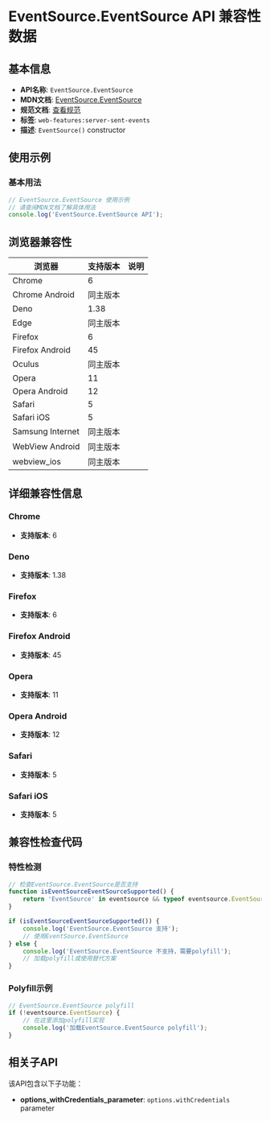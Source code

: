 # EventSource.EventSource API 兼容性数据

## 基本信息

- **API名称**: `EventSource.EventSource`
- **MDN文档**: [EventSource.EventSource](https://developer.mozilla.org/docs/Web/API/EventSource/EventSource)
- **规范文档**: [查看规范](https://html.spec.whatwg.org/multipage/server-sent-events.html#dom-eventsource-dev)
- **标签**: `web-features:server-sent-events`
- **描述**: `EventSource()` constructor

## 使用示例

### 基本用法

```javascript
// EventSource.EventSource 使用示例
// 请查阅MDN文档了解具体用法
console.log('EventSource.EventSource API');
```

## 浏览器兼容性

| 浏览器 | 支持版本 | 说明 |
|--------|----------|------|
| Chrome | 6 |  |
| Chrome Android | 同主版本 |  |
| Deno | 1.38 |  |
| Edge | 同主版本 |  |
| Firefox | 6 |  |
| Firefox Android | 45 |  |
| Oculus | 同主版本 |  |
| Opera | 11 |  |
| Opera Android | 12 |  |
| Safari | 5 |  |
| Safari iOS | 5 |  |
| Samsung Internet | 同主版本 |  |
| WebView Android | 同主版本 |  |
| webview_ios | 同主版本 |  |

## 详细兼容性信息

### Chrome

- **支持版本**: 6

### Deno

- **支持版本**: 1.38

### Firefox

- **支持版本**: 6

### Firefox Android

- **支持版本**: 45

### Opera

- **支持版本**: 11

### Opera Android

- **支持版本**: 12

### Safari

- **支持版本**: 5

### Safari iOS

- **支持版本**: 5

## 兼容性检查代码

### 特性检测

```javascript
// 检查EventSource.EventSource是否支持
function isEventSourceEventSourceSupported() {
    return 'EventSource' in eventsource && typeof eventsource.EventSource === 'function';
}

if (isEventSourceEventSourceSupported()) {
    console.log('EventSource.EventSource 支持');
    // 使用EventSource.EventSource
} else {
    console.log('EventSource.EventSource 不支持，需要polyfill');
    // 加载polyfill或使用替代方案
}
```

### Polyfill示例

```javascript
// EventSource.EventSource polyfill
if (!eventsource.EventSource) {
    // 在这里添加polyfill实现
    console.log('加载EventSource.EventSource polyfill');
}
```

## 相关子API

该API包含以下子功能：

- **options_withCredentials_parameter**: `options.withCredentials` parameter

